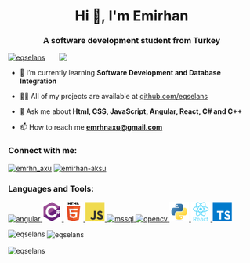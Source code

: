 <h1 align="center">Hi 👋, I'm Emirhan</h1>
<h3 align="center">A software development student from Turkey</h3>
<img align="right" width="400" src="https://cdn.dribbble.com/users/1162077/screenshots/3848914/programmer.gif">
<p align="left"> <a href="https://github.com/ryo-ma/github-profile-trophy"><img width="400" src="https://github-profile-trophy.vercel.app/?username=eqselans" alt="eqselans" /></a> </p>

- 🌱 I’m currently learning **Software Development and Database Integration**

- 👨‍💻 All of my projects are available at [github.com/eqselans](github.com/eqselans)

- 💬 Ask me about **Html, CSS, JavaScript, Angular, React, C# and C++**

- 📫 How to reach me **emrhnaxu@gmail.com**

<h3 align="left">Connect with me:</h3>
<p align="left">
<a href="https://twitter.com/emrhn_axu" target="blank"><img align="center" src="https://raw.githubusercontent.com/rahuldkjain/github-profile-readme-generator/master/src/images/icons/Social/twitter.svg" alt="emrhn_axu" height="30" width="40" /></a>
<a href="https://linkedin.com/in/emirhan-aksu" target="blank"><img align="center" src="https://raw.githubusercontent.com/rahuldkjain/github-profile-readme-generator/master/src/images/icons/Social/linked-in-alt.svg" alt="emirhan-aksu" height="30" width="40" /></a>
</p>

<h3 align="left">Languages and Tools:</h3>
<p align="left"> <a href="https://angular.io" target="_blank" rel="noreferrer"> <img src="https://angular.io/assets/images/logos/angular/angular.svg" alt="angular" width="40" height="40"/> </a> <a href="https://www.w3schools.com/cs/" target="_blank" rel="noreferrer"> <img src="https://raw.githubusercontent.com/devicons/devicon/master/icons/csharp/csharp-original.svg" alt="csharp" width="40" height="40"/> <a href="https://www.w3.org/html/" target="_blank" rel="noreferrer"> <img src="https://raw.githubusercontent.com/devicons/devicon/master/icons/html5/html5-original-wordmark.svg" alt="html5" width="40" height="40"/> </a> <a href="https://developer.mozilla.org/en-US/docs/Web/JavaScript" target="_blank" rel="noreferrer"> <img src="https://raw.githubusercontent.com/devicons/devicon/master/icons/javascript/javascript-original.svg" alt="javascript" width="40" height="40"/> </a> <a href="https://www.microsoft.com/en-us/sql-server" target="_blank" rel="noreferrer"> <img src="https://www.svgrepo.com/show/303229/microsoft-sql-server-logo.svg" alt="mssql" width="40" height="40"/> </a> <a href="https://opencv.org/" target="_blank" rel="noreferrer"> <img src="https://www.vectorlogo.zone/logos/opencv/opencv-icon.svg" alt="opencv" width="40" height="40"/> </a> <a href="https://www.python.org" target="_blank" rel="noreferrer"> <img src="https://raw.githubusercontent.com/devicons/devicon/master/icons/python/python-original.svg" alt="python" width="40" height="40"/> </a> <a href="https://reactjs.org/" target="_blank" rel="noreferrer"> <img src="https://raw.githubusercontent.com/devicons/devicon/master/icons/react/react-original-wordmark.svg" alt="react" width="40" height="40"/> </a> <a href="https://www.typescriptlang.org/" target="_blank" rel="noreferrer"> <img src="https://raw.githubusercontent.com/devicons/devicon/master/icons/typescript/typescript-original.svg" alt="typescript" width="40" height="40"/> </a> </p>

<p><img align="left" src="https://github-readme-stats.vercel.app/api/top-langs?username=eqselans&show_icons=true&locale=en&layout=compact" alt="eqselans" /></p>

<p>&nbsp;<img align="center" src="https://github-readme-stats.vercel.app/api?username=eqselans&show_icons=true&locale=en" alt="eqselans" /></p>

<p><img align="center" src="https://github-readme-streak-stats.herokuapp.com/?user=eqselans&theme=dark" alt="eqselans" /></p>

